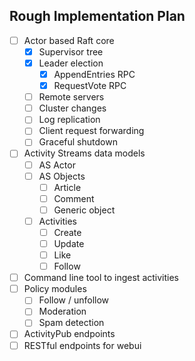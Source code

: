 ## Rough Implementation Plan

- [ ] Actor based Raft core
    - [x] Supervisor tree
    - [x] Leader election
        - [x] AppendEntries RPC
        - [x] RequestVote RPC
    - [ ] Remote servers
    - [ ] Cluster changes
    - [ ] Log replication
    - [ ] Client request forwarding
    - [ ] Graceful shutdown
- [ ] Activity Streams data models
    - [ ] AS Actor
    - [ ] AS Objects
        - [ ] Article
        - [ ] Comment
        - [ ] Generic object
    - [ ] Activities
        - [ ] Create
        - [ ] Update
        - [ ] Like
        - [ ] Follow
- [ ] Command line tool to ingest activities
- [ ] Policy modules
    - [ ] Follow / unfollow
    - [ ] Moderation
    - [ ] Spam detection
- [ ] ActivityPub endpoints
- [ ] RESTful endpoints for webui